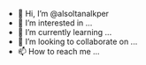 - 👋 Hi, I’m @alsoltanalkper
- 👀 I’m interested in ...
- 🌱 I’m currently learning ...
- 💞️ I’m looking to collaborate on ...
- 📫 How to reach me ...

<!---
alsoltanalkper/alsoltanalkper is a ✨ special ✨ repository because its `README.md` (this file) appears on your GitHub profile.
You can click the Preview link to take a look at your changes.
--->
